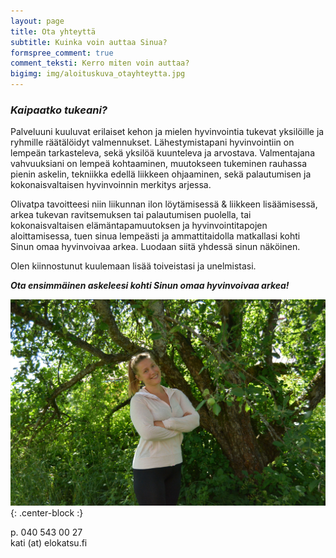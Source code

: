 ```yaml
---
layout: page
title: Ota yhteyttä
subtitle: Kuinka voin auttaa Sinua?
formspree_comment: true
comment_teksti: Kerro miten voin auttaa?
bigimg: img/aloituskuva_otayhteytta.jpg
---
```


### ***Kaipaatko tukeani?***
Palveluuni kuuluvat erilaiset kehon ja mielen hyvinvointia tukevat yksilöille ja ryhmille räätälöidyt valmennukset. Lähestymistapani hyvinvointiin on lempeän tarkasteleva, sekä yksilöä kuunteleva ja arvostava. Valmentajana vahvuuksiani on lempeä kohtaaminen, muutokseen tukeminen rauhassa pienin askelin, tekniikka edellä liikkeen ohjaaminen, sekä palautumisen ja kokonaisvaltaisen hyvinvoinnin merkitys arjessa.

Olivatpa tavoitteesi niin liikunnan ilon löytämisessä & liikkeen lisäämisessä, arkea tukevan ravitsemuksen tai palautumisen puolella, tai kokonaisvaltaisen elämäntapamuutoksen ja hyvinvointitapojen aloittamisessa, tuen sinua lempeästi ja ammattitaidolla matkallasi kohti Sinun omaa hyvinvoivaa arkea. Luodaan siitä yhdessä sinun näköinen.

Olen kiinnostunut kuulemaan lisää toiveistasi ja unelmistasi. 

***Ota ensimmäinen askeleesi kohti Sinun omaa hyvinvoivaa arkea!***


![elokatsu](/img/elokatsu4.jpg){: .center-block :}

p. 040 543 00 27  
kati (at) elokatsu.fi